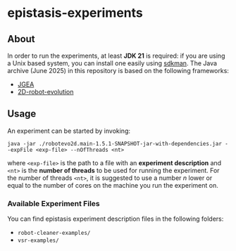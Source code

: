 # epistasis-experiments

## About
In order to run the experiments, at least **JDK 21** is required: if you are using a Unix based system, you can install one easily using [sdkman](https://sdkman.io/).
The Java archive (June 2025) in this repository is based on the following frameworks:
- [JGEA](https://github.com/ericmedvet/jgea)
- [2D-robot-evolution](https://github.com/ericmedvet/2d-robot-evolution)

## Usage
An experiment can be started by invoking:
```shell
java -jar ./robotevo2d.main-1.5.1-SNAPSHOT-jar-with-dependencies.jar --expFile <exp-file> --nOfThreads <nt>
```
where `<exp-file>` is the path to a file with an **experiment description** and `<nt>` is the **number of threads** to be used for running the experiment. For the number of threads `<nt>`, it is suggested to use a number $n$ lower or equal to the number of cores on the machine you run the experiment on.

### Available Experiment Files
You can find epistasis experiment description files in the following folders:

- `robot-cleaner-examples/`
- `vsr-examples/`